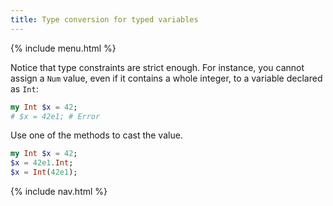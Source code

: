 ```yaml
---
title: Type conversion for typed variables
---
```


{% include menu.html %}

Notice that type constraints are strict enough. For instance, you cannot assign a `Num` value, even if it contains a whole integer, to a variable declared as `Int`:

```raku
my Int $x = 42;
# $x = 42e1; # Error
```

Use one of the methods to cast the value.

```raku
my Int $x = 42;
$x = 42e1.Int;
$x = Int(42e1);
```

{% include nav.html %}
